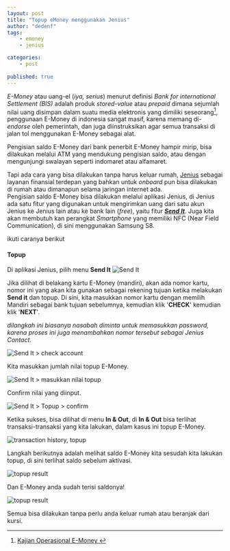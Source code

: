 ```yaml
---
layout: post
title: "Topup eMoney menggunakan Jenius"
author: "dedenf"
tags:
    - emoney
    - jenius

categories: 
    - post
    
published: true
---
```


_E-Money_ atau uang-el (_iya, serius_) menurut definisi _Bank for international Settlement (BIS)_ adalah produk _stored-value_ atau _prepaid_ dimana
sejumlah nilai uang disimpan dalam suatu media elektronis yang dimiliki seseorang[^1], penggunaan E-Money di indonesia sangat masif, karena memang di- _endorse_ oleh pemerintah, dan juga diinstruksikan agar semua transaksi di jalan tol menggunakan E-Money sebagai alat.

Pengisian saldo E-Money dari bank penerbit E-Money hampir mirip, bisa dilakukan melalui ATM yang mendukung pengisian saldo, atau dengan mengunjungi swalayan seperti indomaret atau alfamaret. 

Tapi ada cara yang bisa dilakukan tanpa harus keluar rumah, [Jenius](https://www.jenius.com/) sebagai layanan finansial terdepan yang bahkan untuk _onboard_ pun bisa dilakukan di rumah atau dimanapun selama jaringan internet ada.    
Pengisian saldo E-Money bisa dilakukan melalui aplikasi Jenius, di Jenius ada satu fitur yang digunakan untuk mengirimkan uang dari satu akun Jenius ke Jenius lain atau ke bank lain (_free_), yaitu fitur [**_Send It_**](https://www.jenius.com/features/send-it/). Juga kita akan membutuh kan perangkat _Smartphone_ yang memiliki NFC (Near Field Communication), di sini menggunakan Samsung S8.

ikuti caranya berikut

<!-- more -->

#### Topup
Di aplikasi Jenius, pilih menu **Send It**
![Send It](/images/posts/emoney/001.jpg)

Jika dilihat di belakang kartu E-Money (mandiri), akan ada nomor kartu, nomor ini yang akan kita gunakan sebagai rekening tujuan ketika melakukan **Send it** dan topup.
Di sini, kita masukkan nomor kartu dengan memilih Mandiri sebagai bank tujuan sebelumnya, kemudian klik '**CHECK**' kemudian klik '**NEXT**'.

_dilangkah ini biasanya nasabah diminta untuk memasukkan password, karena proses ini juga menambahkan nomor tersebut sebagai Jenius Contact_.

![Send It > check account](/images/posts/emoney/12.jpg)


Kita masukkan jumlah nilai topup E-Money.   

![Send It > masukkan nilai topup](/images/posts/emoney/02.jpg)

Confirm nilai yang diinput.

![Send It > Topup > confirm](/images/posts/emoney/03.jpg)

Ketika sukses, bisa dilihat di menu **In & Out**, di **In & Out** bisa terlihat transaksi-transaksi yang kita lakukan, dalam kasus ini topup E-Money.

![transaction history, topup](/images/posts/emoney/002.jpg)

Langkah berikutnya adalah melihat saldo E-Money kita sesudah kita lakukan topup, di sini terlihat saldo sebelum aktivasi.

![topup result](/images/posts/emoney/003.jpg)

Dan E-Money anda sudah terisi saldonya!

![topup result](/images/posts/emoney/004.jpg)


Semua bisa dilakukan tanpa perlu anda keluar rumah atau beranjak dari kursi.


[^1]:[Kajian Operasional E-Money ](http://www.bi.go.id/id/publikasi/sistem-pembayaran/riset/Documents/4a79ad4a8dbe4ebca2c0f86a5a2f1c69KajianEMoney.pdf)